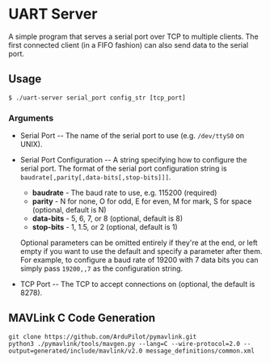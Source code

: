 # UART Server

A simple program that serves a serial port over TCP to multiple clients. The first connected
client (in a FIFO fashion) can also send data to the serial port.

## Usage

```shell
$ ./uart-server serial_port config_str [tcp_port]
```

### Arguments

* Serial Port -- The name of the serial port to use (e.g. `/dev/ttyS0` on UNIX).

* Serial Port Configuration -- A string specifying how to configure the serial port. The format of
    the serial port configuration string is `baudrate[,parity[,data-bits[,stop-bits]]]`.

    * **baudrate** - The baud rate to use, e.g. 115200 (required)
    * **parity** - N for none, O for odd, E for even, M for mark, S for space (optional, default is N)
    * **data-bits** - 5, 6, 7, or 8 (optional, default is 8)
    * **stop-bits** - 1, 1.5, or 2 (optional, default is 1)

    Optional parameters can be omitted entirely if they're at the end, or left empty if you want to use
    the default and specify a parameter after them. For example, to configure a baud rate of 19200 with 7
    data bits you can simply pass `19200,,7` as the configuration string.

* TCP Port -- The TCP to accept connections on (optional, the default is 8278).

## MAVLink C Code Generation

```
git clone https://github.com/ArduPilot/pymavlink.git
python3 ./pymavlink/tools/mavgen.py --lang=C --wire-protocol=2.0 --output=generated/include/mavlink/v2.0 message_definitions/common.xml
```
